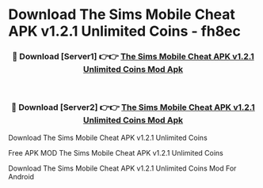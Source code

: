 # Download The Sims Mobile Cheat APK v1.2.1 Unlimited Coins - fh8ec



<div align="center">
<h3>🔴 Download [Server1] 👉👉 <a href="https://momento.my/?title=The_Sims_Mobile_Cheat_APK_v1.2.1_Unlimited_Coins">The Sims Mobile Cheat APK v1.2.1 Unlimited Coins Mod Apk</a></h3><br>

<h3>🔴 Download [Server2] 👉👉 <a href="https://momento.my/?title=The_Sims_Mobile_Cheat_APK_v1.2.1_Unlimited_Coins">The Sims Mobile Cheat APK v1.2.1 Unlimited Coins Mod Apk</a></h3>
</div>



Download The Sims Mobile Cheat APK v1.2.1 Unlimited Coins 

Free APK MOD The Sims Mobile Cheat APK v1.2.1 Unlimited Coins 

Download The Sims Mobile Cheat APK v1.2.1 Unlimited Coins Mod For Android
